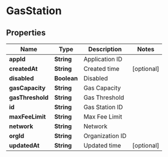 

# GasStation


## Properties

Name | Type | Description | Notes
------------ | ------------- | ------------- | -------------
**appId** | **String** | Application ID | 
**createdAt** | **String** | Created time |  [optional]
**disabled** | **Boolean** | Disabled | 
**gasCapacity** | **String** | Gas Capacity | 
**gasThreshold** | **String** | Gas Threshold | 
**id** | **String** | Gas Station ID | 
**maxFeeLimit** | **String** | Max Fee Limit | 
**network** | **String** | Network | 
**orgId** | **String** | Organization ID | 
**updatedAt** | **String** | Updated time |  [optional]



